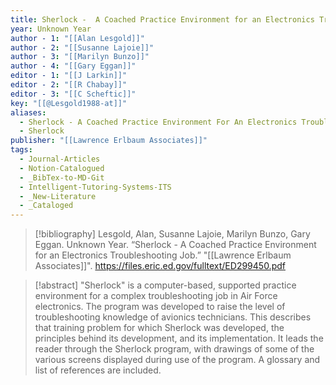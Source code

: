 ```yaml
---
title: Sherlock -  A Coached Practice Environment for an Electronics Troubleshooting Job
year: Unknown Year
author - 1: "[[Alan Lesgold]]"
author - 2: "[[Susanne Lajoie]]"
author - 3: "[[Marilyn Bunzo]]"
author - 4: "[[Gary Eggan]]"
editor - 1: "[[J Larkin]]"
editor - 2: "[[R Chabay]]"
editor - 3: "[[C Scheftic]]"
key: "[[@Lesgold1988-at]]"
aliases:
  - Sherlock - A Coached Practice Environment For An Electronics Troubleshooting Job
  - Sherlock
publisher: "[[Lawrence Erlbaum Associates]]"
tags:
  - Journal-Articles
  - Notion-Catalogued
  - _BibTex-to-MD-Git
  - Intelligent-Tutoring-Systems-ITS
  - _New-Literature
  - _Cataloged
---
```


> [!bibliography]
> Lesgold, Alan, Susanne Lajoie, Marilyn Bunzo, Gary Eggan. Unknown Year. “Sherlock -  A Coached Practice Environment for an Electronics Troubleshooting Job.” "[[Lawrence Erlbaum Associates]]". https://files.eric.ed.gov/fulltext/ED299450.pdf

> [!abstract]
> "Sherlock" is a computer-based, supported practice environment for a complex troubleshooting job in Air Force electronics. The program was developed to raise the level of troubleshooting knowledge of avionics technicians. This describes that training problem for which Sherlock was developed, the principles behind its development, and its implementation. It leads the reader through the Sherlock program, with drawings of some of the various screens displayed during use of the program. A glossary and list of references are included.